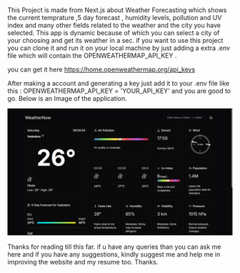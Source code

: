 #

This Project is made from Next.js about Weather Forecasting which shows the current temprature ,5 day forecast , humidity levels, pollution and UV index and many other fields related to the weather and the city you have selected. This app is dynamic because of which you can select a city of your choosing and get its weather in a sec. if you want to use this  project you can clone it and run it on your local machine by just adding a extra .env file which will contain the OPENWEATHERMAP_API_KEY .

you can get it here <https://home.openweathermap.org/api_keys>

After making a account and generating a key just add it to your .env file like this :
OPENWEATHERMAP_API_KEY = 'YOUR_API_KEY' and you are good to go. Below is an Image of the application.

![alt text](public/Screenshot.png)

Thanks for reading till this far. if u have any queries than you can ask me here and if you have any suggestions, kindly suggest me and help me in improving the website and my resume too. Thanks.
